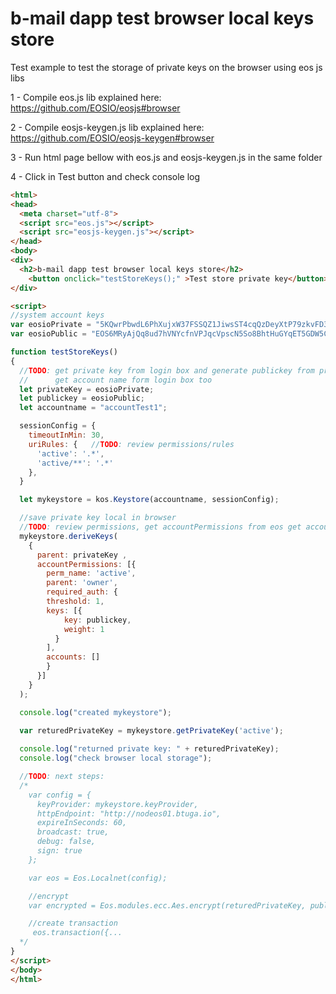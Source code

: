 # b-mail dapp test browser local keys store

Test example to test the storage of private keys on the browser using eos js libs

1 - Compile eos.js lib explained here: https://github.com/EOSIO/eosjs#browser

2 - Compile eosjs-keygen.js lib explained here: https://github.com/EOSIO/eosjs-keygen#browser

3 - Run html page bellow with eos.js and eosjs-keygen.js in the same folder

4 - Click in Test button and check console log


```html
<html>
<head>
  <meta charset="utf-8">
  <script src="eos.js"></script>
  <script src="eosjs-keygen.js"></script>
</head>
<body>
<div>
  <h2>b-mail dapp test browser local keys store</h2>
	<button onclick="testStoreKeys();" >Test store private key</button> Check console...
</div>

<script>
//system account keys
var eosioPrivate = "5KQwrPbwdL6PhXujxW37FSSQZ1JiwsST4cqQzDeyXtP79zkvFD3";
var eosioPublic = "EOS6MRyAjQq8ud7hVNYcfnVPJqcVpscN5So8BhtHuGYqET5GDW5CV";

function testStoreKeys() 
{ 
  //TODO: get private key from login box and generate publickey from private? For now using eosio system keys
  //      get account name form login box too
  let privateKey = eosioPrivate;
  let publickey = eosioPublic;
  let accountname = "accountTest1";

  sessionConfig = {
    timeoutInMin: 30,
    uriRules: {   //TODO: review permissions/rules
      'active': '.*',
      'active/**': '.*'
    },
  }

  let mykeystore = kos.Keystore(accountname, sessionConfig);

  //save private key local in browser
  //TODO: review permissions, get accountPermissions from eos get account api
  mykeystore.deriveKeys(
    { 
      parent: privateKey ,
      accountPermissions: [{
        perm_name: 'active',
        parent: 'owner',
        required_auth: {
        threshold: 1,
        keys: [{
            key: publickey,
            weight: 1
          }
        ],
        accounts: []
        }
      }]
    }
  );

  console.log("created mykeystore");
  
  var returedPrivateKey = mykeystore.getPrivateKey('active');

  console.log("returned private key: " + returedPrivateKey);
  console.log("check browser local storage");

  //TODO: next steps:
  /*
    var config = {
      keyProvider: mykeystore.keyProvider,
      httpEndpoint: "http://nodeos01.btuga.io",
      expireInSeconds: 60,
      broadcast: true,
      debug: false,
      sign: true
    };

    var eos = Eos.Localnet(config);

    //encrypt
    var encrypted = Eos.modules.ecc.Aes.encrypt(returedPrivateKey, publicWifBob, text);

    //create transaction
     eos.transaction({...
  */
}
</script>
</body>
</html>
```
